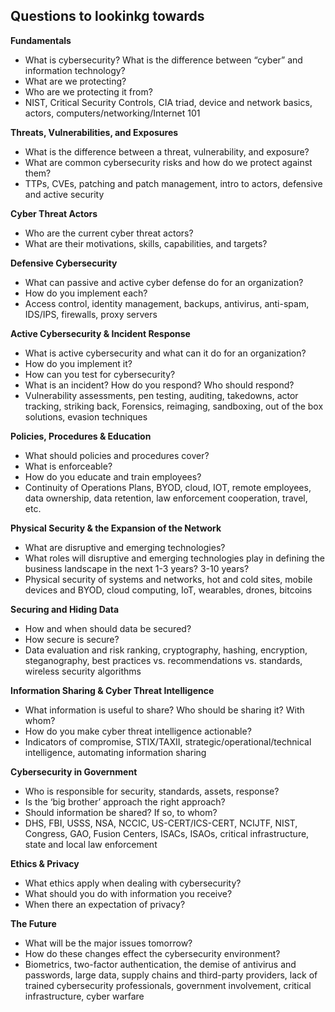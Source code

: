 ## Questions to lookinkg towards

**Fundamentals**
* What is cybersecurity? What is the difference between “cyber” and information technology?
* What are we protecting? 
* Who are we protecting it from?
* NIST, Critical Security Controls, CIA triad, device and network basics, actors, computers/networking/Internet 101


**Threats, Vulnerabilities, and Exposures**
* What is the difference between a threat, vulnerability, and exposure? 
* What are common cybersecurity risks and how do we protect against them?
* TTPs, CVEs, patching and patch management, intro to actors, defensive and active security


**Cyber Threat Actors**
* Who are the current cyber threat actors?
* What are their motivations, skills, capabilities, and targets?  


**Defensive Cybersecurity**
* What can passive and active cyber defense do for an organization?  
* How do you implement each? 
* Access control, identity management, backups, antivirus, anti-spam, IDS/IPS, firewalls, proxy servers

**Active Cybersecurity & Incident Response**
* What is active cybersecurity and what can it do for an organization?
* How do you implement it?
* How can you test for cybersecurity? 
* What is an incident? How do you respond? Who should respond?
* Vulnerability assessments, pen testing, auditing, takedowns, actor tracking, striking back, Forensics, reimaging, sandboxing, out of the box solutions, evasion techniques 


**Policies, Procedures & Education**
* What should policies and procedures cover?
* What is enforceable? 
* How do you educate and train employees? 
* Continuity of Operations Plans, BYOD, cloud, IOT, remote employees, data ownership, data retention, law enforcement cooperation, travel, etc.


**Physical Security & the Expansion of the Network**
* What are disruptive and emerging technologies? 
* What roles will disruptive and emerging technologies play in defining the business landscape in the next 1-3 years? 3-10 years? 
* Physical security of systems and networks, hot and cold sites, mobile devices and BYOD, cloud computing, IoT, wearables, drones, bitcoins


**Securing and Hiding Data**
* How and when should data be secured?  
* How secure is secure?  
* Data evaluation and risk ranking, cryptography, hashing, encryption, steganography, best practices vs. recommendations vs. standards, wireless security algorithms


**Information Sharing & Cyber Threat Intelligence**
* What information is useful to share? Who should be sharing it? With whom?
* How do you make cyber threat intelligence actionable? 
* Indicators of compromise, STIX/TAXII, strategic/operational/technical intelligence, automating information sharing


**Cybersecurity in Government**
* Who is responsible for security, standards, assets, response?  
* Is the ‘big brother’ approach the right approach?  
* Should information be shared? If so, to whom?
* DHS, FBI, USSS, NSA, NCCIC, US-CERT/ICS-CERT, NCIJTF, NIST, Congress, GAO, Fusion Centers, ISACs, ISAOs, critical infrastructure, state and local law enforcement  


**Ethics & Privacy**
* What ethics apply when dealing with cybersecurity? 
* What should you do with information you receive? 
* When there an expectation of privacy?


**The Future**
* What will be the major issues tomorrow?  
* How do these changes effect the cybersecurity environment?
* Biometrics, two-factor authentication, the demise of antivirus and passwords, large data, supply chains and third-party providers, lack of trained cybersecurity professionals, government involvement, critical infrastructure, cyber warfare
